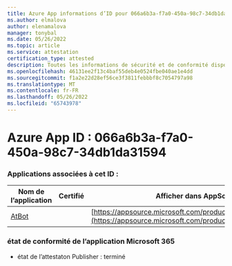 ```yaml
---
title: Azure App informations d’ID pour 066a6b3a-f7a0-450a-98c7-34db1da31594
ms.author: elmalova
author: elenamalova
manager: tonybal
ms.date: 05/26/2022
ms.topic: article
ms.service: attestation
certification_type: attested
description: Toutes les informations de sécurité et de conformité disponibles pour 066a6b3a-f7a0-450a-98c7-34db1da31594.
ms.openlocfilehash: 46131ee2f13c4baf55deb4e0524fbe040ae1e4dd
ms.sourcegitcommit: f1a2e22d28ef56ce3f3811febbbf8c7054797a98
ms.translationtype: MT
ms.contentlocale: fr-FR
ms.lasthandoff: 05/26/2022
ms.locfileid: "65743978"
---
```

# <a name="azure-app-id-066a6b3a-f7a0-450a-98c7-34db1da31594"></a>Azure App ID : 066a6b3a-f7a0-450a-98c7-34db1da31594


### <a name="apps-associated-with-this-id"></a>Applications associées à cet ID :
| **Nom de l’application** | **Certifié** | **Afficher dans AppSource** |
|--------------|---------------|-----------------------|
| [AtBot](../forward/WA104381219.md) |  | [https://appsource.microsoft.com/product/office/WA104381219](https://appsource.microsoft.com/product/office/WA104381219) |

### <a name="microsoft-365-app-compliance-status"></a>état de conformité de l’application Microsoft 365
- état de l’attestaton Publisher : terminé
